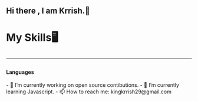 ## Hi there , I am Krrish.🙌
<h1>
  My Skills🖥️
  <hr>
  <h4>Languages
  </h4>
</h1>
- 🔭 I’m currently working on open source contibutions.
- 🌱 I’m currently learning Javascript.
- 📫 How to reach me: kingkrrish29@gmail.com
